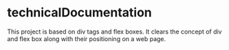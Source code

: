 # technicalDocumentation
This project is based on div tags and flex boxes. It clears the concept of div and flex box along with their positioning on a web page. 
